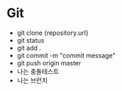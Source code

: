# Git
- git clone {repository.url}
- git status
- git add .
- git commit -m "commit message"
- git push origin master
- 나는 충돌테스트
- 나는 브런치